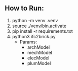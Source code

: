 ## How to Run:

1. python -m venv .venv
2. source ./venv/bin.activate
3. pip install -r requirements.txt
4. python3 ifc2brick.py
   - Params:
     - archModel
     - mechModel
     - elecModel
     - plumModel
